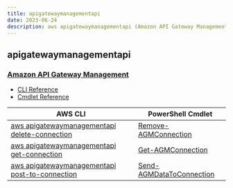 ```yaml
---
title: apigatewaymanagementapi
date: 2023-06-24
description: aws apigatewaymanagementapi (Amazon API Gateway Management) command/cmdlet list.
---
```


## apigatewaymanagementapi

### [Amazon API Gateway Management](https://aws.amazon.com/api-gateway/)

* [CLI Reference](https://awscli.amazonaws.com/v2/documentation/api/latest/reference/apigatewaymanagementapi/index.html)
* [Cmdlet Reference](https://docs.aws.amazon.com/powershell/latest/reference/items/Amazon_API_Gateway_Management_API_cmdlets.html)

|AWS CLI|PowerShell Cmdlet|
|----|----|
|[aws apigatewaymanagementapi delete-connection](https://awscli.amazonaws.com/v2/documentation/api/latest/reference/apigatewaymanagementapi/delete-connection.html)|[Remove-AGMConnection](https://docs.aws.amazon.com/powershell/latest/reference/items/Remove-AGMConnection.html)|
|[aws apigatewaymanagementapi get-connection](https://awscli.amazonaws.com/v2/documentation/api/latest/reference/apigatewaymanagementapi/get-connection.html)|[Get-AGMConnection](https://docs.aws.amazon.com/powershell/latest/reference/items/Get-AGMConnection.html)|
|[aws apigatewaymanagementapi post-to-connection](https://awscli.amazonaws.com/v2/documentation/api/latest/reference/apigatewaymanagementapi/post-to-connection.html)|[Send-AGMDataToConnection](https://docs.aws.amazon.com/powershell/latest/reference/items/Send-AGMDataToConnection.html)|

